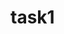 # task1
<!DOCTYPE html>
<html>
    <head>
        <title>
            my first page
        </title>
        <style>
             table {
                border-collapse: collapse; 
                border: 2px solid #000; 
              }
              
              th, td {
                border: 1px solid #000; 
              }
        </style>
    </head>
    <body>
       
        <table >
        
            <thead>
                
                <tr>
                    <th> state of health</th>
                    <th colspam="1">fasting value</th>
                    <th></th>
                    <th colspam="1">after reamaining</th> 
                    
                        
                    <tr> 
                       
                        <tr>
                            <th></th>
                        <th>minimum</th>
                        <th>normal</th>
                        
                        <th> 2 hours of eating</th>
                        
                    </tr>
                    </tr>
            </thead>
            <tbody table {
                border-collapse: collapse; 
                border: 2px solid #000; 
              }
              
              th, td {
                border: 1px solid #000; 
              }>
                <tr>
                    <td>healthy</td>
                    <td>70</td>
                    <td>100</td>
                    <td>lessthan 140</td></tr>
                    <tr><td>Pre-Diabetes</td>
                    <td>101</td>
                    <td>126</td>
                    <td>140 to 200</td></tr>
                   <tr> <td>Diabetes</td>
                    <td>more than 126</td>
                    <td>Not Applicable</td>
                    <td>more than 200</td>
                </tr>
            </tbody>
        </table>
               

    </body>
</html>
